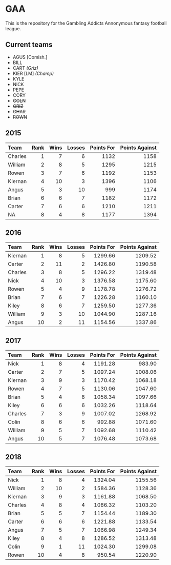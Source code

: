 
<!-- README.md is generated from README.Rmd. Please edit that file -->

# GAA

This is the repository for the Gambling Addicts Annonymous fantasy
football league.

## Current teams

  - AGUS \[Comish.\]
  - BILL
  - CART *(Griz)*
  - KIER \[LM\] *(Champ)*
  - KYLE
  - NICK
  - PEPE
  - CORY
  - ~~COLN~~
  - ~~GRIZ~~
  - ~~CHAR~~
  - ~~ROWN~~

## 2015

| Team    | Rank | Wins | Losses | Points For | Points Against |
| :------ | ---: | ---: | -----: | ---------: | -------------: |
| Charles |    1 |    7 |      6 |       1132 |           1158 |
| William |    2 |    8 |      5 |       1295 |           1215 |
| Rowen   |    3 |    7 |      6 |       1192 |           1153 |
| Kiernan |    4 |   10 |      3 |       1396 |           1106 |
| Angus   |    5 |    3 |     10 |        999 |           1174 |
| Brian   |    6 |    6 |      7 |       1182 |           1172 |
| Carter  |    7 |    6 |      6 |       1210 |           1211 |
| NA      |    8 |    4 |      8 |       1177 |           1394 |

## 2016

| Team    | Rank | Wins | Losses | Points For | Points Against |
| :------ | ---: | ---: | -----: | ---------: | -------------: |
| Kiernan |    1 |    8 |      5 |    1299.66 |        1209.52 |
| Carter  |    2 |   11 |      2 |    1426.80 |        1190.58 |
| Charles |    3 |    8 |      5 |    1296.22 |        1319.48 |
| Nick    |    4 |   10 |      3 |    1376.58 |        1175.60 |
| Rowen   |    5 |    4 |      9 |    1178.78 |        1276.72 |
| Brian   |    7 |    6 |      7 |    1226.28 |        1160.10 |
| Kiley   |    8 |    6 |      7 |    1259.50 |        1277.36 |
| William |    9 |    3 |     10 |    1044.90 |        1287.16 |
| Angus   |   10 |    2 |     11 |    1154.56 |        1337.86 |

## 2017

| Team    | Rank | Wins | Losses | Points For | Points Against |
| :------ | ---: | ---: | -----: | ---------: | -------------: |
| Nick    |    1 |    8 |      4 |    1191.28 |         983.90 |
| Carter  |    2 |    7 |      5 |    1097.24 |        1008.06 |
| Kiernan |    3 |    9 |      3 |    1170.42 |        1068.18 |
| Rowen   |    4 |    7 |      5 |    1130.06 |        1047.60 |
| Brian   |    5 |    4 |      8 |    1058.34 |        1097.66 |
| Kiley   |    6 |    6 |      6 |    1032.26 |        1118.64 |
| Charles |    7 |    3 |      9 |    1007.02 |        1268.92 |
| Colin   |    8 |    6 |      6 |     992.88 |        1071.60 |
| William |    9 |    5 |      7 |    1092.68 |        1110.42 |
| Angus   |   10 |    5 |      7 |    1076.48 |        1073.68 |

## 2018

| Team    | Rank | Wins | Losses | Points For | Points Against |
| :------ | ---: | ---: | -----: | ---------: | -------------: |
| Nick    |    1 |    8 |      4 |    1324.04 |        1155.56 |
| William |    2 |   10 |      2 |    1584.36 |        1128.36 |
| Kiernan |    3 |    9 |      3 |    1161.88 |        1068.50 |
| Charles |    4 |    8 |      4 |    1086.32 |        1103.20 |
| Brian   |    5 |    5 |      7 |    1154.44 |        1189.30 |
| Carter  |    6 |    6 |      6 |    1221.88 |        1133.54 |
| Angus   |    7 |    5 |      7 |    1066.98 |        1249.34 |
| Kiley   |    8 |    4 |      8 |    1286.52 |        1313.48 |
| Colin   |    9 |    1 |     11 |    1024.30 |        1299.08 |
| Rowen   |   10 |    4 |      8 |     950.54 |        1220.90 |
